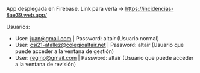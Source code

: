 App desplegada en Firebase.
Link para verla -> https://incidencias-8ae39.web.app/

Usuarios:
- User: juan@gmail.com | Password: altair (Usuario normal)
- User: csi21-atallez@colegioaltair.net | Password: altair (Usuario que puede acceder a la ventana de gestión)
- User: regino@gmail.com | Password: altair (Usuario que puede acceder a la ventana de revisión)
